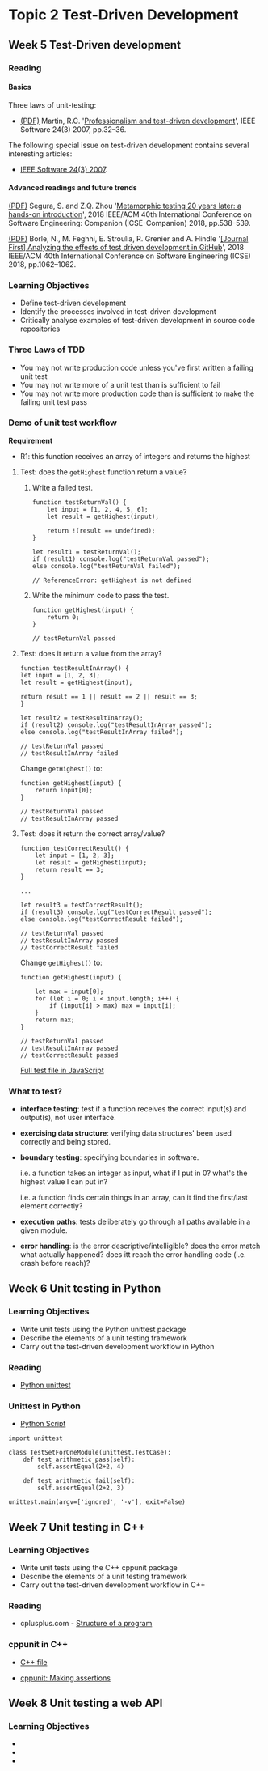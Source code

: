# Topic 2 Test-Driven Development

## Week 5 Test-Driven development

### Reading

#### Basics

Three laws of unit-testing:

- [(PDF)](../PDF/Professionalism%20and%20Test-Driven%20Development.pdf) Martin, R.C. '[Professionalism and test-driven development](https://ieeexplore.ieee.org/document/4163026)', IEEE Software 24(3) 2007, pp.32–36.

The following special issue on test-driven development contains several interesting articles:

- [IEEE Software 24(3) 2007](https://ieeexplore.ieee.org/xpl/tocresult.jsp?isnumber=4163008).

#### Advanced readings and future trends

[(PDF)](../PDF/Metamorphic%20Testing%2020%20Years%20Later%20-%20A%20Hands-on%20Introduction.pdf) Segura, S. and Z.Q. Zhou '[Metamorphic testing 20 years later: a hands-on introduction](https://ieeexplore.ieee.org/document/8449651)', 2018 IEEE/ACM 40th International Conference on Software Engineering: Companion (ICSE-Companion) 2018, pp.538–539.

[(PDF)](../PDF/%5BJournal%20First%5D%20Analyzing%20the%20Effects%20of%20Test%20Driven%20Development%20in%20GitHub.pdf) Borle, N., M. Feghhi, E. Stroulia, R. Grenier and A. Hindle '[[Journal First] Analyzing the effects of test driven development in GitHub](https://ieeexplore.ieee.org/document/8453184)', 2018 IEEE/ACM 40th International Conference on Software Engineering (ICSE) 2018, pp.1062–1062.

### Learning Objectives

- Define test-driven development
- Identify the processes involved in test-driven development
- Critically analyse examples of test-driven development in source code repositories

### Three Laws of TDD

- You may not write production code unless you've first written a failing unit test
- You may not write more of a unit test than is sufficient to fail
- You may not write more production code than is sufficient to make the failing unit test pass

### Demo of unit test workflow

**Requirement**

- R1: this function receives an array of integers and returns the highest

1.  Test: does the `getHighest` function return a value?

    1. Write a failed test.

       ```
       function testReturnVal() {
           let input = [1, 2, 4, 5, 6];
           let result = getHighest(input);

           return !(result == undefined);
       }

       let result1 = testReturnVal();
       if (result1) console.log("testReturnVal passed");
       else console.log("testReturnVal failed");

       // ReferenceError: getHighest is not defined
       ```

    2. Write the minimum code to pass the test.

       ```
       function getHighest(input) {
           return 0;
       }

       // testReturnVal passed
       ```

2.  Test: does it return a value from the array?

    ```
    function testResultInArray() {
    let input = [1, 2, 3];
    let result = getHighest(input);

    return result == 1 || result == 2 || result == 3;
    }

    let result2 = testResultInArray();
    if (result2) console.log("testResultInArray passed");
    else console.log("testResultInArray failed");

    // testReturnVal passed
    // testResultInArray failed
    ```

    Change `getHighest()` to:

    ```
    function getHighest(input) {
        return input[0];
    }

    // testReturnVal passed
    // testResultInArray passed
    ```

3.  Test: does it return the correct array/value?

    ```
    function testCorrectResult() {
        let input = [1, 2, 3];
        let result = getHighest(input);
        return result == 3;
    }

    ...

    let result3 = testCorrectResult();
    if (result3) console.log("testCorrectResult passed");
    else console.log("testCorrectResult failed");

    // testReturnVal passed
    // testResultInArray passed
    // testCorrectResult failed
    ```

    Change `getHighest()` to:

    ```
    function getHighest(input) {

        let max = input[0];
        for (let i = 0; i < input.length; i++) {
            if (input[i] > max) max = input[i];
        }
        return max;
    }

    // testReturnVal passed
    // testResultInArray passed
    // testCorrectResult passed
    ```

    [Full test file in JavaScript](index.js)

### What to test?

- **interface testing**: test if a function receives the correct input(s) and output(s), not user interface.

- **exercising data structure**: verifying data structures' been used correctly and being stored.

- **boundary testing**: specifying boundaries in software.

  i.e. a function takes an integer as input, what if I put in 0? what's the highest value I can put in?

  i.e. a function finds certain things in an array, can it find the first/last element correctly?

- **execution paths**: tests deliberately go through all paths available in a given module.

- **error handling**: is the error descriptive/intelligible? does the error match what actually happened? does itt reach the error handling code (i.e. crash before reach)?

## Week 6 Unit testing in Python

### Learning Objectives

- Write unit tests using the Python unittest package
- Describe the elements of a unit testing framework
- Carry out the test-driven development workflow in Python

### Reading

- [Python unittest](https://docs.python.org/3/library/unittest.html)

### Unittest in Python

- [Python Script](main.ipynb)

```
import unittest

class TestSetForOneModule(unittest.TestCase):
    def test_arithmetic_pass(self):
        self.assertEqual(2+2, 4)

    def test_arithmetic_fail(self):
        self.assertEqual(2+2, 3)

unittest.main(argv=['ignored', '-v'], exit=False)
```


## Week 7 Unit testing in C++

### Learning Objectives

- Write unit tests using the C++ cppunit package
- Describe the elements of a unit testing framework
- Carry out the test-driven development workflow in C++

### Reading

- cplusplus.com - [Structure of a program](http://cplusplus.com/doc/tutorial/program_structure/)

### cppunit in C++

- [C++ file](main.cpp)

- [cppunit: Making assertions](https://web.archive.org/web/20180601221213/http://cppunit.sourceforge.net/doc/lastest/group___assertions.html)

## Week 8 Unit testing a web API

### Learning Objectives

-
-
-
